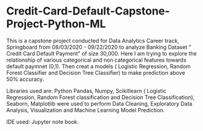 # Credit-Card-Default-Capstone-Project-Python-ML
This is a capstone project conducted for Data Analytics Career track, Springboard from 08/03/2020 - 09/22/2020 to analyze Banking Dataset " Credit Card Default Payment" of 
size 30,000. 
Here I am trying to explore the relationship of various categorical and non categorical features towards default paymnet (0,1). Then creat a models 
( Logistic Regression, Random Forest Classifier and Decision Tree Classifier) to make prediction above 50% accuracy.

Libraries used are: Python Pandas, Numpy, Scikitlearn ( Logistic Regression, Random Forest classification and Decision Tree  Classification), Seaborn, 
Matplotlib were used to perform Data Cleaning, Exploratory Data Analysis, Visualization and Machine Learning Model Prediction. 

IDE used: Jupyter note book.
